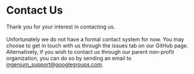 # Contact Us
Thank you for your interest in contacting us.<br><br>
Unfortunately we do not have a formal contact system for now. You may choose to get in touch with us through the issues tab on our GitHub page.
Alternatively, if you wish to contact us through our parent non-profit organization, you can do so by sending an email to ingenium_support@googlegroups.com.
